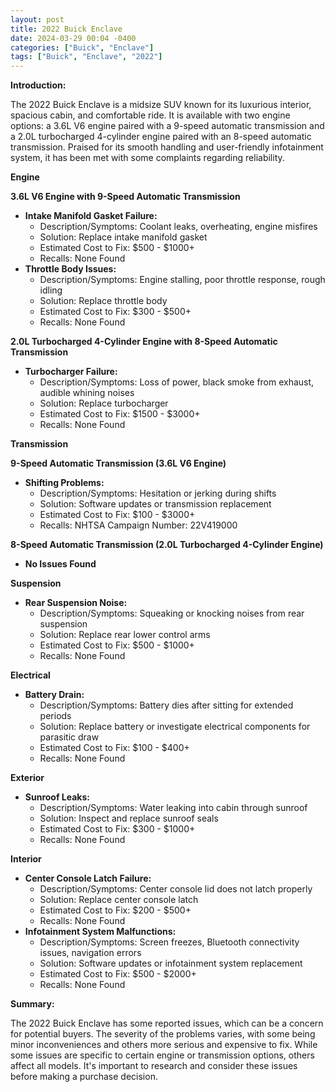 ```yaml
---
layout: post
title: 2022 Buick Enclave
date: 2024-03-29 00:04 -0400
categories: ["Buick", "Enclave"]
tags: ["Buick", "Enclave", "2022"]
---
```

**Introduction:**

The 2022 Buick Enclave is a midsize SUV known for its luxurious interior, spacious cabin, and comfortable ride. It is available with two engine options: a 3.6L V6 engine paired with a 9-speed automatic transmission and a 2.0L turbocharged 4-cylinder engine paired with an 8-speed automatic transmission. Praised for its smooth handling and user-friendly infotainment system, it has been met with some complaints regarding reliability.

**Engine**

**3.6L V6 Engine with 9-Speed Automatic Transmission**

* **Intake Manifold Gasket Failure:**
    * Description/Symptoms: Coolant leaks, overheating, engine misfires
    * Solution: Replace intake manifold gasket
    * Estimated Cost to Fix: $500 - $1000+
    * Recalls: None Found
* **Throttle Body Issues:**
    * Description/Symptoms: Engine stalling, poor throttle response, rough idling
    * Solution: Replace throttle body
    * Estimated Cost to Fix: $300 - $500+
    * Recalls: None Found

**2.0L Turbocharged 4-Cylinder Engine with 8-Speed Automatic Transmission**

* **Turbocharger Failure:**
    * Description/Symptoms: Loss of power, black smoke from exhaust, audible whining noises
    * Solution: Replace turbocharger
    * Estimated Cost to Fix: $1500 - $3000+
    * Recalls: None Found

**Transmission**

**9-Speed Automatic Transmission (3.6L V6 Engine)**

* **Shifting Problems:**
    * Description/Symptoms: Hesitation or jerking during shifts
    * Solution: Software updates or transmission replacement
    * Estimated Cost to Fix: $100 - $3000+
    * Recalls: NHTSA Campaign Number: 22V419000

**8-Speed Automatic Transmission (2.0L Turbocharged 4-Cylinder Engine)**

* **No Issues Found**

**Suspension**

* **Rear Suspension Noise:**
    * Description/Symptoms: Squeaking or knocking noises from rear suspension
    * Solution: Replace rear lower control arms
    * Estimated Cost to Fix: $500 - $1000+
    * Recalls: None Found

**Electrical**

* **Battery Drain:**
    * Description/Symptoms: Battery dies after sitting for extended periods
    * Solution: Replace battery or investigate electrical components for parasitic draw
    * Estimated Cost to Fix: $100 - $400+
    * Recalls: None Found

**Exterior**

* **Sunroof Leaks:**
    * Description/Symptoms: Water leaking into cabin through sunroof
    * Solution: Inspect and replace sunroof seals
    * Estimated Cost to Fix: $300 - $1000+
    * Recalls: None Found

**Interior**

* **Center Console Latch Failure:**
    * Description/Symptoms: Center console lid does not latch properly
    * Solution: Replace center console latch
    * Estimated Cost to Fix: $200 - $500+
    * Recalls: None Found
* **Infotainment System Malfunctions:**
    * Description/Symptoms: Screen freezes, Bluetooth connectivity issues, navigation errors
    * Solution: Software updates or infotainment system replacement
    * Estimated Cost to Fix: $500 - $2000+
    * Recalls: None Found

**Summary:**

The 2022 Buick Enclave has some reported issues, which can be a concern for potential buyers. The severity of the problems varies, with some being minor inconveniences and others more serious and expensive to fix. While some issues are specific to certain engine or transmission options, others affect all models. It's important to research and consider these issues before making a purchase decision.
